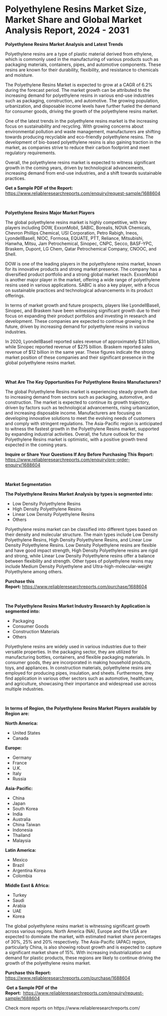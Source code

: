 <p><h1>Polyethylene Resins Market Size, Market Share and Global Market Analysis Report, 2024 - 2031</h1></p><p><strong>Polyethylene Resins Market Analysis and Latest Trends</strong></p>
<p><p>Polyethylene resins are a type of plastic material derived from ethylene, which is commonly used in the manufacturing of various products such as packaging materials, containers, pipes, and automotive components. These resins are known for their durability, flexibility, and resistance to chemicals and moisture.</p><p>The Polyethylene Resins Market is expected to grow at a CAGR of 6.2% during the forecast period. The market growth can be attributed to the increasing demand for polyethylene resins in various end-use industries such as packaging, construction, and automotive. The growing population, urbanization, and disposable income levels have further fueled the demand for consumer goods, driving the growth of the polyethylene resins market.</p><p>One of the latest trends in the polyethylene resins market is the increasing focus on sustainability and recycling. With growing concerns about environmental pollution and waste management, manufacturers are shifting towards producing recyclable and eco-friendly polyethylene resins. The development of bio-based polyethylene resins is also gaining traction in the market, as companies strive to reduce their carbon footprint and meet regulatory requirements.</p><p>Overall, the polyethylene resins market is expected to witness significant growth in the coming years, driven by technological advancements, increasing demand from end-use industries, and a shift towards sustainable practices.</p></p>
<p><strong>Get a Sample PDF of the Report:&nbsp;</strong> <a href="https://www.reliableresearchreports.com/enquiry/request-sample/1688604">https://www.reliableresearchreports.com/enquiry/request-sample/1688604</a></p>
<p>&nbsp;</p>
<p><strong>Polyethylene Resins Major Market Players</strong></p>
<p><p>The global polyethylene resins market is highly competitive, with key players including DOW, ExxonMobil, SABIC, Borealis, NOVA Chemicals, Chevron Phillips Chemical, USI Corporation, Petro Rabigh, Ineos, LyondellBasell, NIOC, Formosa, EQUATE, PTT, Reliance, Mitsubishi, Hanwha, Mitsu, Jam Petrochemical, Sinopec, CNPC, Secco, BASF-YPC, Braskem, Dupont, LG Chem, Qatar Petrochemical Company, CNOOC, and Shell. </p><p>DOW is one of the leading players in the polyethylene resins market, known for its innovative products and strong market presence. The company has a diversified product portfolio and a strong global market reach. ExxonMobil is another major player in the market, offering a wide range of polyethylene resins used in various applications. SABIC is also a key player, with a focus on sustainable practices and technological advancements in its product offerings.</p><p>In terms of market growth and future prospects, players like LyondellBasell, Sinopec, and Braskem have been witnessing significant growth due to their focus on expanding their product portfolios and investing in research and development. These companies are expected to continue growing in the future, driven by increasing demand for polyethylene resins in various industries.</p><p>In 2020, LyondellBasell reported sales revenue of approximately $31 billion, while Sinopec reported revenue of $275 billion. Braskem reported sales revenue of $12 billion in the same year. These figures indicate the strong market position of these companies and their significant presence in the global polyethylene resins market.</p></p>
<p>&nbsp;</p>
<p><strong>What Are The Key Opportunities For Polyethylene Resins Manufacturers?</strong></p>
<p><p>The global Polyethylene Resins market is experiencing steady growth due to increasing demand from sectors such as packaging, automotive, and construction. The market is expected to continue its growth trajectory, driven by factors such as technological advancements, rising urbanization, and increasing disposable income. Manufacturers are focusing on developing innovative solutions to meet the evolving needs of customers and comply with stringent regulations. The Asia-Pacific region is anticipated to witness the fastest growth in the Polyethylene Resins market, supported by expanding industrial activities. Overall, the future outlook for the Polyethylene Resins market is optimistic, with a positive growth trend expected in the coming years.</p></p>
<p><strong>Inquire or Share Your Questions If Any Before Purchasing This Report:</strong> <a href="https://www.reliableresearchreports.com/enquiry/pre-order-enquiry/1688604">https://www.reliableresearchreports.com/enquiry/pre-order-enquiry/1688604</a></p>
<p>&nbsp;</p>
<p><strong>Market Segmentation</strong></p>
<p><strong>The Polyethylene Resins Market Analysis by types is segmented into:</strong></p>
<p><ul><li>Low Density Polyethylene Resins</li><li>High Density Polyethylene Resins</li><li>Linear Low Density Polyethylene Resins</li><li>Others</li></ul></p>
<p><p>Polyethylene resins market can be classified into different types based on their density and molecular structure. The main types include Low Density Polyethylene Resins, High Density Polyethylene Resins, and Linear Low Density Polyethylene Resins. Low Density Polyethylene resins are flexible and have good impact strength, High Density Polyethylene resins are rigid and strong, while Linear Low Density Polyethylene resins offer a balance between flexibility and strength. Other types of polyethylene resins may include Medium Density Polyethylene and Ultra-high-molecular-weight Polyethylene among others.</p></p>
<p><strong>Purchase this Report:&nbsp;</strong><a href="https://www.reliableresearchreports.com/purchase/1688604">https://www.reliableresearchreports.com/purchase/1688604</a></p>
<p>&nbsp;</p>
<p><strong>The Polyethylene Resins Market Industry Research by Application is segmented into:</strong></p>
<p><ul><li>Packaging</li><li>Consumer Goods</li><li>Construction Materials</li><li>Others</li></ul></p>
<p><p>Polyethylene resins are widely used in various industries due to their versatile properties. In the packaging sector, they are utilized for manufacturing bottles, containers, and flexible packaging materials. In consumer goods, they are incorporated in making household products, toys, and appliances. In construction materials, polyethylene resins are employed for producing pipes, insulation, and sheets. Furthermore, they find application in various other sectors such as automotive, healthcare, and agriculture, showcasing their importance and widespread use across multiple industries.</p></p>
<p>&nbsp;</p>
<p><strong>In terms of Region, the Polyethylene Resins Market Players available by Region are:</strong></p>
<p>
    <p> <strong> North America: </strong>
        <ul>
            <li>United States</li>
            <li>Canada</li>
        </ul>
        </p> 
    <p> <strong> Europe: </strong>
        <ul>
            <li>Germany</li>
            <li>France</li>
            <li>U.K.</li>
            <li>Italy</li>
            <li>Russia</li>
        </ul>
        </p> 
    <p> <strong> Asia-Pacific: </strong>
        <ul>
            <li>China</li>
            <li>Japan</li>
            <li>South Korea</li>
            <li>India</li>
            <li>Australia</li>
            <li>China Taiwan</li>
            <li>Indonesia</li>
            <li>Thailand</li>
            <li>Malaysia</li>
        </ul>
        </p> 
    <p> <strong> Latin America: </strong>
        <ul>
            <li>Mexico</li>
            <li>Brazil</li>
            <li>Argentina Korea</li>
            <li>Colombia</li>
        </ul>
        </p> 
    <p> <strong> Middle East & Africa: </strong>
        <ul>
            <li>Turkey</li>
            <li>Saudi</li>
            <li>Arabia</li>
            <li>UAE</li>
            <li>Korea</li>
        </ul>
    </p>
    </p>
<p><p>The global polyethylene resins market is witnessing significant growth across various regions. North America (NA), Europe and the USA are expected to dominate the market, with estimated market share percentages of 30%, 25% and 20% respectively. The Asia-Pacific (APAC) region, particularly China, is also showing robust growth and is expected to capture a significant market share of 15%. With increasing industrialization and demand for plastic products, these regions are likely to continue driving the growth of the polyethylene resins market.</p></p>
<p><strong>Purchase this Report: </strong><a href="https://www.reliableresearchreports.com/purchase/1688604">https://www.reliableresearchreports.com/purchase/1688604</a></p>
<p>&nbsp;<strong>Get a Sample PDF of the Report:&nbsp;&nbsp;</strong><a href="https://www.reliableresearchreports.com/enquiry/request-sample/1688604">https://www.reliableresearchreports.com/enquiry/request-sample/1688604</a></p>
<p><strong></strong></p>
<p>Check more reports on https://www.reliableresearchreports.com/</p>
